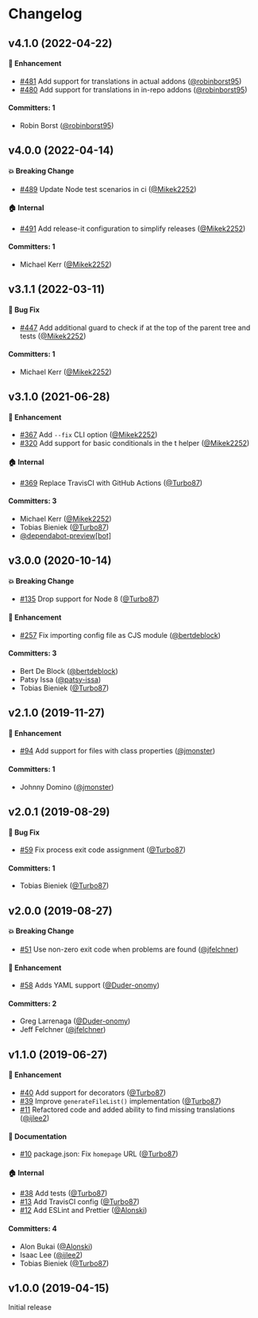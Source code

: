# Changelog



## v4.1.0 (2022-04-22)

#### :rocket: Enhancement
* [#481](https://github.com/simplabs/ember-intl-analyzer/pull/481) Add support for translations in actual addons ([@robinborst95](https://github.com/robinborst95))
* [#480](https://github.com/simplabs/ember-intl-analyzer/pull/480) Add support for translations in in-repo addons ([@robinborst95](https://github.com/robinborst95))

#### Committers: 1
- Robin Borst  ([@robinborst95](https://github.com/robinborst95))

## v4.0.0 (2022-04-14)

#### :boom: Breaking Change
* [#489](https://github.com/simplabs/ember-intl-analyzer/pull/489) Update Node test scenarios in ci ([@Mikek2252](https://github.com/Mikek2252))

#### :house: Internal
* [#491](https://github.com/simplabs/ember-intl-analyzer/pull/491) Add release-it configuration to simplify releases ([@Mikek2252](https://github.com/Mikek2252))

#### Committers: 1
- Michael Kerr ([@Mikek2252](https://github.com/Mikek2252))

## v3.1.1 (2022-03-11)

#### :bug: Bug Fix
* [#447](https://github.com/simplabs/ember-intl-analyzer/pull/447) Add additional guard to check if at the top of the parent tree and tests ([@Mikek2252](https://github.com/Mikek2252))

#### Committers: 1
- Michael Kerr ([@Mikek2252](https://github.com/Mikek2252))

## v3.1.0 (2021-06-28)

#### :rocket: Enhancement
* [#367](https://github.com/simplabs/ember-intl-analyzer/pull/367) Add `--fix` CLI option ([@Mikek2252](https://github.com/Mikek2252))
* [#320](https://github.com/simplabs/ember-intl-analyzer/pull/320) Add support for basic conditionals in the t helper ([@Mikek2252](https://github.com/Mikek2252))

#### :house: Internal
* [#369](https://github.com/simplabs/ember-intl-analyzer/pull/369) Replace TravisCI with GitHub Actions ([@Turbo87](https://github.com/Turbo87))

#### Committers: 3
- Michael Kerr ([@Mikek2252](https://github.com/Mikek2252))
- Tobias Bieniek ([@Turbo87](https://github.com/Turbo87))
- [@dependabot-preview[bot]](https://github.com/apps/dependabot-preview)


## v3.0.0 (2020-10-14)

#### :boom: Breaking Change
* [#135](https://github.com/simplabs/ember-intl-analyzer/pull/135) Drop support for Node 8 ([@Turbo87](https://github.com/Turbo87))

#### :rocket: Enhancement
* [#257](https://github.com/simplabs/ember-intl-analyzer/pull/257) Fix importing config file as CJS module ([@bertdeblock](https://github.com/bertdeblock))

#### Committers: 3
- Bert De Block ([@bertdeblock](https://github.com/bertdeblock))
- Patsy Issa ([@patsy-issa](https://github.com/patsy-issa))
- Tobias Bieniek ([@Turbo87](https://github.com/Turbo87))


## v2.1.0 (2019-11-27)

#### :rocket: Enhancement
* [#94](https://github.com/simplabs/ember-intl-analyzer/pull/94) Add support for files with class properties ([@jmonster](https://github.com/jmonster))

#### Committers: 1
- Johnny Domino ([@jmonster](https://github.com/jmonster))


## v2.0.1 (2019-08-29)

#### :bug: Bug Fix
* [#59](https://github.com/simplabs/ember-intl-analyzer/pull/59) Fix process exit code assignment ([@Turbo87](https://github.com/Turbo87))

#### Committers: 1
- Tobias Bieniek ([@Turbo87](https://github.com/Turbo87))


## v2.0.0 (2019-08-27)

#### :boom: Breaking Change
* [#51](https://github.com/simplabs/ember-intl-analyzer/pull/51) Use non-zero exit code when problems are found ([@jfelchner](https://github.com/jfelchner))

#### :rocket: Enhancement
* [#58](https://github.com/simplabs/ember-intl-analyzer/pull/58) Adds YAML support ([@Duder-onomy](https://github.com/Duder-onomy))

#### Committers: 2
- Greg Larrenaga ([@Duder-onomy](https://github.com/Duder-onomy))
- Jeff Felchner ([@jfelchner](https://github.com/jfelchner))


## v1.1.0 (2019-06-27)

#### :rocket: Enhancement
* [#40](https://github.com/simplabs/ember-intl-analyzer/pull/40) Add support for decorators ([@Turbo87](https://github.com/Turbo87))
* [#39](https://github.com/simplabs/ember-intl-analyzer/pull/39) Improve `generateFileList()` implementation ([@Turbo87](https://github.com/Turbo87))
* [#11](https://github.com/simplabs/ember-intl-analyzer/pull/11) Refactored code and added ability to find missing translations ([@ijlee2](https://github.com/ijlee2))

#### :memo: Documentation
* [#10](https://github.com/simplabs/ember-intl-analyzer/pull/10) package.json: Fix `homepage` URL ([@Turbo87](https://github.com/Turbo87))

#### :house: Internal
* [#38](https://github.com/simplabs/ember-intl-analyzer/pull/38) Add tests ([@Turbo87](https://github.com/Turbo87))
* [#13](https://github.com/simplabs/ember-intl-analyzer/pull/13) Add TravisCI config ([@Turbo87](https://github.com/Turbo87))
* [#12](https://github.com/simplabs/ember-intl-analyzer/pull/12) Add ESLint and Prettier ([@Alonski](https://github.com/Alonski))

#### Committers: 4
- Alon Bukai ([@Alonski](https://github.com/Alonski))
- Isaac Lee ([@ijlee2](https://github.com/ijlee2))
- Tobias Bieniek ([@Turbo87](https://github.com/Turbo87))


## v1.0.0 (2019-04-15)

Initial release

